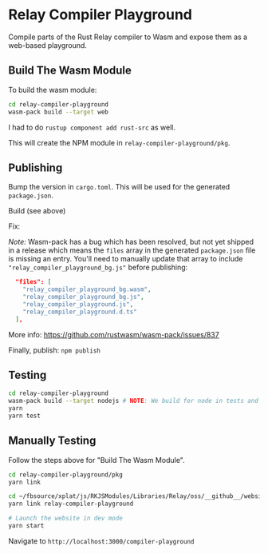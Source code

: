 # Relay Compiler Playground

Compile parts of the Rust Relay compiler to Wasm and expose them as a web-based
playground.

## Build The Wasm Module

To build the wasm module:

```bash
cd relay-compiler-playground
wasm-pack build --target web
```

I had to do `rustup component add rust-src` as well.

This will create the NPM module in `relay-compiler-playground/pkg`.

## Publishing

Bump the version in `cargo.toml`. This will be used for the generated
`package.json`.

Build (see above)

Fix:

_Note:_ Wasm-pack has a bug which has been resolved, but not yet shipped in a
release which means the `files` array in the generated `package.json` file is
missing an entry. You'll need to manually update that array to include
`"relay_compiler_playground_bg.js"` before publishing:

```json
  "files": [
    "relay_compiler_playground_bg.wasm",
    "relay_compiler_playground_bg.js",
    "relay_compiler_playground.js",
    "relay_compiler_playground.d.ts"
  ],
```

More info: https://github.com/rustwasm/wasm-pack/issues/837

Finally, publish: `npm publish`

## Testing

```bash
cd relay-compiler-playground
wasm-pack build --target nodejs # NOTE: We build for node in tests and web to publish
yarn
yarn test
```

## Manually Testing

Follow the steps above for "Build The Wasm Module".

```bash
cd relay-compiler-playground/pkg
yarn link

cd ~/fbsource/xplat/js/RKJSModules/Libraries/Relay/oss/__github__/website
yarn link relay-compiler-playground

# Launch the website in dev mode
yarn start
```

Navigate to `http://localhost:3000/compiler-playground`
